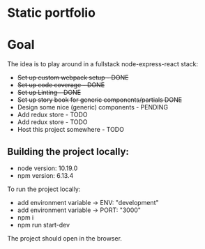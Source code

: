 # Static portfolio

# Goal
The idea is to play around in a fullstack node-express-react stack:
- ~~Set up custom webpack setup - DONE~~
- ~~Set up code coverage - DONE~~
- ~~Set up Linting - DONE~~
- ~~Set up story book for generic components/partials DONE~~
- Design some nice (generic) components - PENDING
- Add redux store - TODO
- Add redux store - TODO
- Host this project somewhere - TODO

## Building the project locally:
- node version: 10.19.0
- npm version: 6.13.4

To run the project locally:

- add environment variable -> ENV: "development"
- add environment variable -> PORT: "3000"
- npm i
- npm run start-dev

The project should open in the browser.
